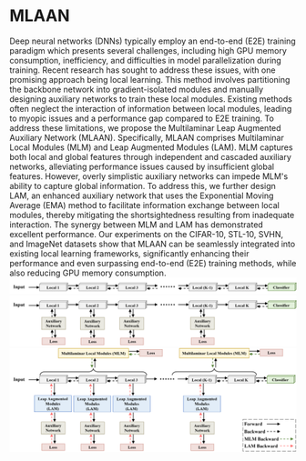 # MLAAN
Deep neural networks (DNNs) typically employ an end-to-end (E2E) training paradigm which presents several challenges, including high GPU memory consumption, inefficiency, and difficulties in model parallelization during training. Recent research has sought to address these issues, with one promising approach being local learning. This method involves partitioning the backbone network into gradient-isolated modules and manually designing auxiliary networks to train these local modules. Existing methods often neglect the interaction of information between local modules, leading to myopic issues and a performance gap compared to E2E training. To address these limitations, we propose the Multilaminar Leap Augmented Auxiliary Network (MLAAN). Specifically, MLAAN comprises Multilaminar Local Modules (MLM) and Leap Augmented Modules (LAM). MLM captures both local and global features through independent and cascaded auxiliary networks, alleviating performance issues caused by insufficient global features. However, overly simplistic auxiliary networks can impede MLM's ability to capture global information. To address this, we further design LAM, an enhanced auxiliary network that uses the Exponential Moving Average (EMA) method to facilitate information exchange between local modules, thereby mitigating the shortsightedness resulting from inadequate interaction. The synergy between MLM and LAM has demonstrated excellent performance. Our experiments on the CIFAR-10, STL-10, SVHN, and ImageNet datasets show that MLAAN can be seamlessly integrated into existing local learning frameworks, significantly enhancing their performance and even surpassing end-to-end (E2E) training methods, while also reducing GPU memory consumption.
![Alt text](./E2E.png)
![Alt text](./others.png)
![Alt text](./ours6.png)
